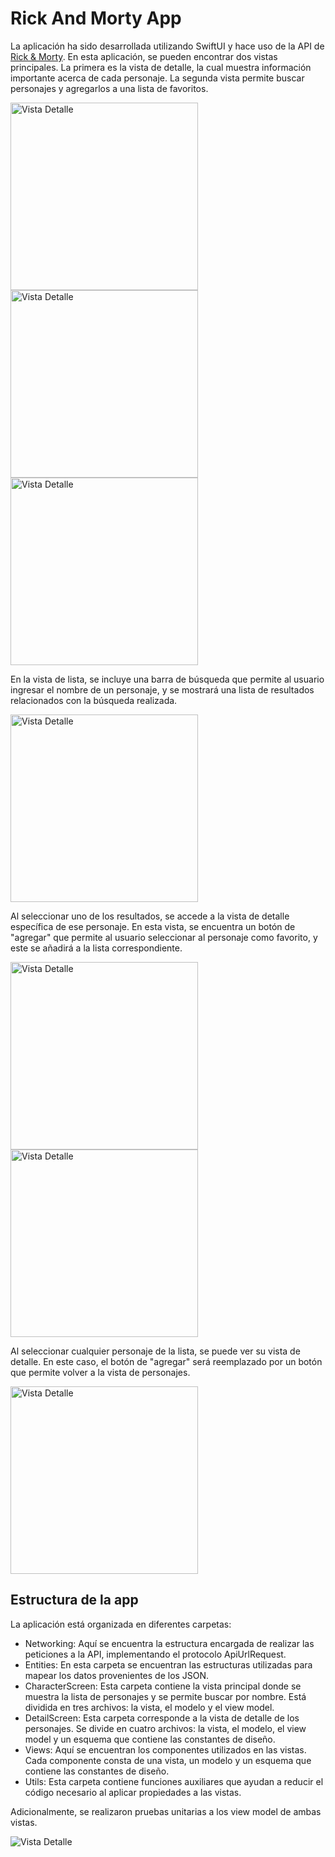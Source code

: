 # Rick And Morty App

La aplicación ha sido desarrollada utilizando SwiftUI y hace uso de la API de [Rick & Morty](https://rickandmortyapi.com). En esta aplicación, se pueden encontrar dos vistas principales. La primera es la vista de detalle, la cual muestra información importante acerca de cada personaje. La segunda vista permite buscar personajes y agregarlos a una lista de favoritos.

<img src='https://github.com/camyoh/RickAndMortyApp/assets/12130471/94083ed4-9a4c-416b-8fed-1accaad7382c' alt='Vista Detalle' width='300'>
<img src='https://github.com/camyoh/RickAndMortyApp/assets/12130471/c55e4cba-9859-498f-94d8-fc833f273315' alt='Vista Detalle' width='300'>
<img src='https://github.com/camyoh/RickAndMortyApp/assets/12130471/0cafc06e-f2c1-43cc-8f4f-53ceef43d4c7' alt='Vista Detalle' width='300'>

En la vista de lista, se incluye una barra de búsqueda que permite al usuario ingresar el nombre de un personaje, y se mostrará una lista de resultados relacionados con la búsqueda realizada.

<img src='https://github.com/camyoh/RickAndMortyApp/assets/12130471/a0102dd0-92e2-49c8-b31b-3cd0b0004d5f' alt='Vista Detalle' width='300'>

Al seleccionar uno de los resultados, se accede a la vista de detalle específica de ese personaje. En esta vista, se encuentra un botón de "agregar" que permite al usuario seleccionar al personaje como favorito, y este se añadirá a la lista correspondiente.

<img src='https://github.com/camyoh/RickAndMortyApp/assets/12130471/7253778d-5126-4bcd-b0d1-7bd088bd6592' alt='Vista Detalle' width='300'>
<img src='https://github.com/camyoh/RickAndMortyApp/assets/12130471/11bbfabe-ca55-49da-ac14-479bc63d10e1' alt='Vista Detalle' width='300'>

Al seleccionar cualquier personaje de la lista, se puede ver su vista de detalle. En este caso, el botón de "agregar" será reemplazado por un botón que permite volver a la vista de personajes.

<img src='https://github.com/camyoh/RickAndMortyApp/assets/12130471/e5235b88-da94-4fcd-b469-2b35338a632a' alt='Vista Detalle' width='300'>

## Estructura de la app
La aplicación está organizada en diferentes carpetas:

* Networking: Aquí se encuentra la estructura encargada de realizar las peticiones a la API, implementando el protocolo ApiUrlRequest.
* Entities: En esta carpeta se encuentran las estructuras utilizadas para mapear los datos provenientes de los JSON.
* CharacterScreen: Esta carpeta contiene la vista principal donde se muestra la lista de personajes y se permite buscar por nombre. Está dividida en tres archivos: la vista, el modelo y el view model.
* DetailScreen: Esta carpeta corresponde a la vista de detalle de los personajes. Se divide en cuatro archivos: la vista, el modelo, el view model y un esquema que contiene las constantes de diseño.
* Views: Aquí se encuentran los componentes utilizados en las vistas. Cada componente consta de una vista, un modelo y un esquema que contiene las constantes de diseño.
* Utils: Esta carpeta contiene funciones auxiliares que ayudan a reducir el código necesario al aplicar propiedades a las vistas.

Adicionalmente, se realizaron pruebas unitarias a los view model de ambas vistas.

<img src='https://github.com/camyoh/RickAndMortyApp/assets/12130471/6683e7e2-10af-4b04-b619-bf1858d29a9f' alt='Vista Detalle' width=''>

